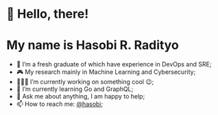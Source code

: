 # 👋 Hello, there!
# My name is Hasobi R. Radityo

- 🔭 I’m a fresh graduate of which have experience in DevOps and SRE;
- :video_game: My research mainly in Machine Learning and Cybersecurity;
- 👨🏽‍💻 I’m currently working on something cool :wink:;
- 🌱 I’m currently learning Go and GraphQL; 
- 💬 Ask me about anything, I am happy to help;
- 📫 How to reach me: [@hasobi](https://twitter.com/hasobi);
